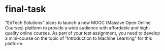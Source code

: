 # final-task
"EdTech Solutions" plans to launch a new MOOC (Massive Open Online Courses) platform to provide a wide audience with affordable and high-quality online courses. As part of your test assignment, you need to develop a mini-course on the topic of "Introduction to Machine Learning" for this platform.

